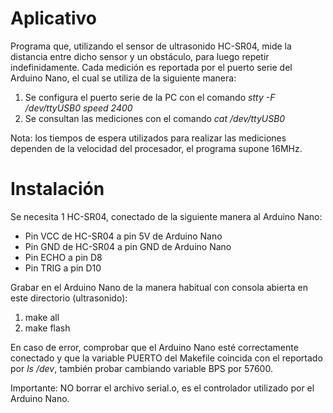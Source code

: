 # Aplicativo

Programa que, utilizando el sensor de ultrasonido HC-SR04, mide la distancia entre dicho sensor y un obstáculo, para luego repetir indefinidamente. Cada medición es reportada por el puerto serie del Arduino Nano, el cual se utiliza de la siguiente manera:
1. Se configura el puerto serie de la PC con el comando _stty -F /dev/ttyUSB0 speed 2400_
2. Se consultan las mediciones con el comando _cat /dev/ttyUSB0_

Nota: los tiempos de espera utilizados para realizar las mediciones dependen de la velocidad del procesador, el programa supone 16MHz.

# Instalación

Se necesita 1 HC-SR04, conectado de la siguiente manera al Arduino Nano:
- Pin VCC de HC-SR04 a pin 5V de Arduino Nano
- Pin GND de HC-SR04 a pin GND de Arduino Nano
- Pin ECHO a pin D8
- Pin TRIG a pin D10

Grabar en el Arduino Nano de la manera habitual con consola abierta en este directorio (ultrasonido):
1. make all
2. make flash

En caso de error, comprobar que el Arduino Nano esté correctamente conectado y que la variable PUERTO del Makefile coincida con el reportado por _ls /dev_, también probar cambiando variable BPS por 57600.

Importante: NO borrar el archivo serial.o, es el controlador utilizado por el Arduino Nano.